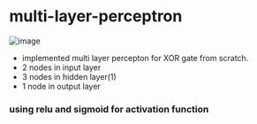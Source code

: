 # multi-layer-perceptron

![image](https://github.com/user-attachments/assets/d9209a74-16be-4393-9bf8-8931744ea6b1)


- implemented multi layer percepton for XOR gate from scratch.
- 2 nodes in input layer
- 3 nodes in hidden layer(1)
- 1 node in output layer

### using relu and sigmoid for activation function
